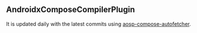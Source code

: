 ## AndroidxComposeCompilerPlugin

It is updated daily with the latest commits using [aosp-compose-autofetcher](https://github.com/jisungbin/aosp-compose-autofetcher).

